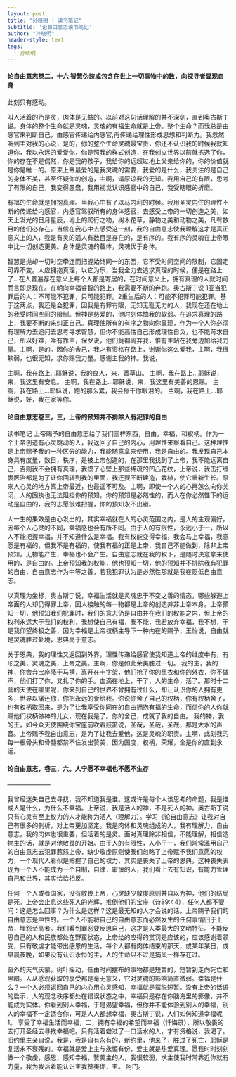 ```yaml
---
layout: post
title: "孙晓明 | 读书笔记"
subtitle: '论自由意志读书笔记'
author: "孙晓明"
header-style: text
tags:
  - 孙晓明
---
```

#### 论自由意志卷二，十六 智慧伪装成包含在世上一切事物中的数，向探寻者显现自身



此刻只有感动。

叫人活着的乃是灵，肉体是无益的。以前对这句话理解的并不深刻，直到奥古斯丁说。身体的整个生命就是灵魂，灵魂的有福生命就是上帝。整个生命？而我总是由感官来判断自己，由感官传递给内感官,再传递给理性形成思想和判断力。我忽然听到主对我的心说，是的，你的整个生命灵魂最宝贵，你还不认识我的时候我就知道你，我以永远的爱爱你，你是照我的样式创造，在我创立世界以前就拣选了你，你的存在不是偶然，你是我的孩子，我给你的远超过地上父亲给你的，你的价值就是你是唯一的。原来上帝最爱的是我灵魂的需要，我爱的是什么，我关注的是自己的身体不美，甚至怀疑你的创造，主啊，请原谅我的无知。我用自己的有限，思考了有限的自己，我变得愚蠢，我用视觉认识感官中的自己，我受瞎眼的折麽。

有福的生命就是拥抱真理。当我心中有了以马内利的时候。我用圣灵内住的理性不断的传递给内感官，内感官驾驭所有的身体感官，去感受上帝的一切创造之美，如天上发光的日月星辰，地上的爬行之物，树木花草，静物之美和动物之美，凡有数目的他们必存在。当信在我心中去感受这一刻，我的自由意志使我理解这才是真正意义上的人，我是有灵的活人有数目是存在的，是有序的。我有序的灵魂在上帝眼中比一切创造更美。身体是灵魂的载体，灵魂优于身体。

智慧是抛却一切时空牵连而把握始终同一的东西，它不受时间空间的限制，它固定可靠不变。人应拥抱真理，以它为乐，当我全力去追求真理的时候，便是在路上了…在人普遍存在意义上每个人都是寄居的，在时间意义上，拥有真理的人就时间而言即是现在。在朝向幸福睿智的路上，我需要不断的奔跑。奥古斯丁说 1亚当犯罪后的人：不可能不犯罪，只可能犯罪。2重生后的人：可能不犯罪可能犯罪。基于这两点，我还是会犯罪，因我是有罪有限，无知无耻无力的人，我现在还在地上的我受时间空间的限制。但神是慈爱的，他时刻体恤我的软弱。在追求真理的路上，我要不断的来纠正自己。真理使所有的有序之物向你呈现，作为一个人你必须有理解力去追问去思考寻求智慧，但你不能高估自己形成理性自负，也不能苛求自己，所以好难，唯有靠主，保罗说，他们竟都离弃我，惟有主站在我旁边加给我力量。主啊，是的。因你的舍己，我才有资格在路上，谢谢你这么爱我，主啊，我很软弱，也很无知，求你赐我力量。感谢主我的神。我说，

主啊，我在路上…耶稣说，我的良人，来，香草山。
主啊，我在路上…耶稣说，来，我这里有安息。
主啊，我在路上…耶稣说，来，我这里有美善的恩赐。
主啊，我在路上…耶稣说，跑的那么累，我会擦干你眼泪的。
主啊，我在路上…耶稣说，好，我在家等你。


#### 论自由意志卷三，三，上帝的预知并不排除人有犯罪的自由

读书笔记
上帝赐予的自由意志给了我们三样东西，自由，幸福，和权柄。作为一个上帝创造有心灵跳动的人，我返回了自己的内心，用理性来察看自己。这种理性是上帝赐予我的一种区分的能力，我能随意拿来使用，我是自由的。我发现自己本身具有度量，数目，秩序，是被上帝创造的，在那里我找到了上帝，我不能远离自己，否则我不会拥有真理，我摸了心壁上那些稀疏的凹凸花纹，上帝说，我击打缠裹医治都是为了让你回转到我的里面，我还要不断建造，栽植，使它重新生长。原来人心灵的地方离上帝最近，也最遥不可及。主啊，即使一个人的心再怎么向你关闭，人的固执也无法阻挡你的预知，你的预知是必然性的，而人在你必然性下的运动是自由的，我的志愿很难把握，你的预知永不出错。

人一生的果效是由心发出的，其实幸福就在人的心灵范围之内，是人的主观偏好，因每个人心灵的不同，幸福感也会有所不同。由于人的有限性，永远小于一，所以人不能把握幸福，并不知道什么是幸福。我有权能变得幸福，我会马上幸福，我意愿是有福的，但我不是有福的，使我有福的正是上帝，我自己不能做到，除非上帝预知，无物能产生，幸福也不会产生。自由意志就在我的权下，是随时决意拿来使用的，是自由的。上帝预知我的权能，他也预知一切，他的预知并不排除我有犯罪的自由，自由意志作为中等之善，若我犯罪认为是必然性那就是我在贬低自由意志。

以真理为坐标，奥古斯丁说，幸福生活就是灵魂忠于不变之善的情态，哪些躲避上帝面的人却仍得罪上帝，因人接触的每一物都是上帝的创造并非上帝本身。上帝预知一切，他预知我们犯罪时，我们的意志仍是自由并在我们的权能之内，但上帝的权利永远大于我们的权利，我想使自己有福，我不能，我若放弃幸福，我不想，于是我仰望终极之善，因为幸福是上帝权柄主导下一种内在的赐予，王怡说，自由就是灵魂胜过处境，恩典高于意志。

关于恩典，我的理性又返回到外界，理性传递给感官使我知道上帝的维度中有，有形之美，灵魂之美，上帝之美。主啊，你是如此荣美胜过一切。
我的主，我的神，你舍弃宝座降于马槽，离开在十字架，他们抢了你的里衣和你的外衣，你不做声，他们打了你，又扎了你的手。血滴在地上，干了，人的生命，活了。那时十二营的天使在哪里呢，你来到自己的世界不曾拥有过什么，却让认识你的人拥有更多，世界以痛还你，你把永远的爱给我。你说你舍了自己的权柄，你有权柄舍了，也有权柄取回来，是为了让我享受你同在的自由拥抱有福的生命，而信你的人你就赐他们权柄做神的儿女，现在我是了。你的舍己，成就了我的自由。
我的神，我的王，如今众天使围绕你宝座前吹着鼓笛说，圣哉，圣哉，圣哉，那是大水的声音。上帝赐予我自由意志，是为了让我去爱他，这是灵魂的职责。主啊，此刻我的每一根骨头和骨髓都禁不住发出赞美，因为国度，权柄，荣耀，全是你的直到永远。



#### 论自由意志，卷三，六。人宁愿不幸福也不愿不生存
———————

我曾经迷失自己去寻找，我不知道我是谁。这或许是每个人该思考的命题，我是谁或人是什么，为什么不幸福。上帝说，我是活人的神，不是死人的神。奥古斯丁说只有心灵有至上权力的人才能称为活人（理解力）。学习《论自由意志》让我对自己有很多的剖析，对上帝更加坚定。我是肉体和灵魂组成的人，我有理解力，自由意志，我的肉体也很重要，但活着的是灵。面对真理除非相信，不能理解，相信造物主的话，就是对他敬畏的开始。由于人的有限性，人小于一，我们常常滥用自己的自由意志去犯罪惹怒上帝，缺少敬虔原则使我们忽略了上帝赋予我们意愿的权力，一个现代人看似是把握了自己的权力，其实是丧失了上帝的恩典。这种丧失表现为一个人不能成为一个自制，自律，审慎的人，我们看上去有知识，有能力管理自己和世界，其实恰恰相反。

任何一个人或者国家，没有敬畏上帝，心灵缺少敬虔原则并自以为神，他们的结局是死。上帝会止息这些死人的光辉，推倒他们的宝座（诗89:44），任何人都不要问：这是怎么回事？为什么是这样？这是最无知的人才会说的话。上帝赐予我们的自由意志是中性的。一个人不能将自己的自由意志而必然发生的任何事情归于上帝，埋怨至高者。我们看到罪恶要反思自己，这才是人类最大的文明特征。不能反思自己的人和民族都处在野蛮状态，上帝给的应得的赏罚是应该的，应该感谢着领受，只有敬虔才能带出感恩的生活。每个人都有肉体结束的那天，或某年某日，或早晨夜晚，如果没有认识永恒的主，人的生命只不过是捕风一样存在过。

窗外的天气灰蒙，树叶摇动，任由时间摆布的事物都是短暂的，短暂到走向死亡和黑暗。人从感观获取的享受都是毫无意义，它对灵魂的影响简直微弱。幸福是什么？一个人必须返回自己的内心用心灵感知，幸福就是摆脱短暂。没有上帝的话语的启示，人的观念秩序都处在错误状态之中，幸福只是存在你脑海里的影像，并不能成为实体。你看到别人幸福，于是渴望幸福，但你并不能体验到别人的幸福，别人的幸福不一定适合你，可是人人都想幸福，奥古斯丁说，人们如何知道幸福呢1。 享受了幸福生活而幸福，二，拥有幸福的希望而幸福（忏悔录），所以敬畏的去打开圣经去寻找幸福吧。只有活着尝过了一口活水的人，才有资格说，我渴了。旧约里主亲自说，我是，我是自有永有的，新约里，他来了，胜过了死亡，耶稣是复活永不衰残的。幸福就是爱上主与永恒有份，爱主就是热爱真理。愿我时时刻刻做一个敬虔，感恩，感知幸福，赞美主的人，我很软弱，求主使我时常靠近你就有力量，我为我活着能认识主我赞美你，主。 阿门。

